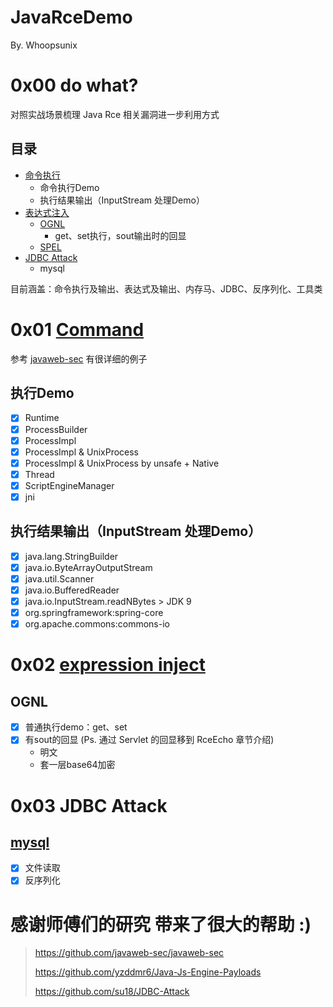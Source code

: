 # JavaRceDemo

By. Whoopsunix

# 0x00 do what?

对照实战场景梳理 Java Rce 相关漏洞进一步利用方式

## 目录

- [命令执行](#0x01-command)
    - 命令执行Demo
    - 执行结果输出（InputStream 处理Demo）
- [表达式注入](#0x02-expression-inject)
    - [OGNL](#ognl)
        - get、set执行，sout输出时的回显
    - [SPEL](#spel)
- [JDBC Attack](#0x03-jdbc-attack)
    - mysql

目前涵盖：命令执行及输出、表达式及输出、内存马、JDBC、反序列化、工具类

# 0x01 [Command](Command)

参考 [javaweb-sec](https://github.com/javaweb-sec/javaweb-sec) 有很详细的例子

## 执行Demo

- [x] Runtime
- [x] ProcessBuilder
- [x] ProcessImpl
- [x] ProcessImpl & UnixProcess
- [x] ProcessImpl & UnixProcess by unsafe + Native
- [x] Thread
- [x] ScriptEngineManager
- [x] jni

## 执行结果输出（InputStream 处理Demo）

- [x] java.lang.StringBuilder
- [x] java.io.ByteArrayOutputStream
- [x] java.util.Scanner
- [x] java.io.BufferedReader
- [x] java.io.InputStream.readNBytes > JDK 9
- [x] org.springframework:spring-core
- [x] org.apache.commons:commons-io

# 0x02 [expression inject](Expression)

## OGNL

- [x] 普通执行demo：get、set
- [x] 有sout的回显 (Ps. 通过 Servlet 的回显移到 RceEcho 章节介绍)
    - 明文
    - 套一层base64加密

# 0x03 JDBC Attack

## [mysql](JDBCAttack)

- [x] 文件读取
- [x] 反序列化

# 感谢师傅们的研究 带来了很大的帮助 :)

> https://github.com/javaweb-sec/javaweb-sec
>
> https://github.com/yzddmr6/Java-Js-Engine-Payloads
>
> https://github.com/su18/JDBC-Attack
